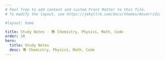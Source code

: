 ```yaml
---
# Feel free to add content and custom Front Matter to this file.
# To modify the layout, see https://jekyllrb.com/docs/themes/#overriding-theme-defaults

#layout: home

title: Study Notes - 📚 Chemistry, Physics, Math, Code
order: 10
hero:
  title: Study Notes
  desc: 📚 Chemistry, Physics, Math, Code
---
```


